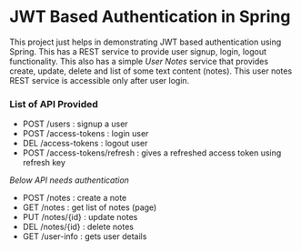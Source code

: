 # JWT Based Authentication in Spring

This project just helps in demonstrating JWT based authentication using Spring. This has a REST service to provide user signup, login, logout functionality. This also has a simple *User Notes* service that provides create, update, delete and list of some text content (notes). This user notes REST service is accessible only after user login.

### List of API Provided

- POST /users : signup a user
- POST /access-tokens : login user
- DEL /access-tokens : logout user
- POST /access-tokens/refresh : gives a refreshed access token using refresh key

*Below API needs authentication*

- POST /notes : create a note
- GET /notes : get list of notes (page)
- PUT /notes/{id} : update notes
- DEL /notes/{id} : delete notes
- GET /user-info : gets user details
